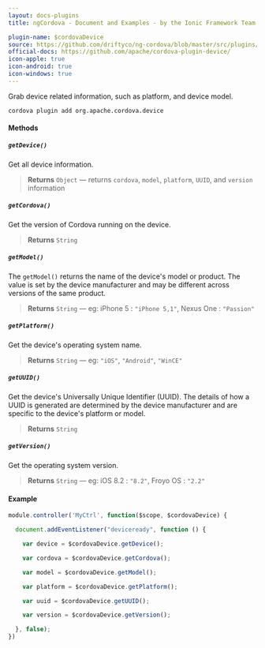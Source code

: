 ```yaml
---
layout: docs-plugins
title: ngCordova - Document and Examples - by the Ionic Framework Team

plugin-name: $cordovaDevice
source: https://github.com/driftyco/ng-cordova/blob/master/src/plugins/device.js
official-docs: https://github.com/apache/cordova-plugin-device/
icon-apple: true
icon-android: true
icon-windows: true
---
```


Grab device related information, such as platform, and device model.

```
cordova plugin add org.apache.cordova.device
```

#### Methods

##### `getDevice()`
Get all device information.

> **Returns**  `Object`  —  returns `cordova`, `model`, `platform`, `UUID`, and `version` information


##### `getCordova()`
Get the version of Cordova running on the device.

> **Returns**  `String`


##### `getModel()`
The `getModel()` returns the name of the device's model or product. The value is set by the device manufacturer and may be different across versions of the same product.

> **Returns**  `String`  —  eg: iPhone 5 : `"iPhone 5,1"`, Nexus One : `"Passion"`


##### `getPlatform()`
Get the device's operating system name.

> **Returns**  `String`  —  eg: `"iOS"`, `"Android"`, `"WinCE"`


##### `getUUID()`
Get the device's Universally Unique Identifier (UUID). The details of how a UUID is generated are determined by the device manufacturer and are specific to the device's platform or model.

> **Returns**  `String`


##### `getVersion()`
Get the operating system version.

> **Returns**  `String`  —  eg: iOS 8.2 : `"8.2"`, Froyo OS : `"2.2"`


#### Example

```javascript
module.controller('MyCtrl', function($scope, $cordovaDevice) {

  document.addEventListener("deviceready", function () {

    var device = $cordovaDevice.getDevice();

    var cordova = $cordovaDevice.getCordova();

    var model = $cordovaDevice.getModel();

    var platform = $cordovaDevice.getPlatform();

    var uuid = $cordovaDevice.getUUID();

    var version = $cordovaDevice.getVersion();

  }, false);
})
```